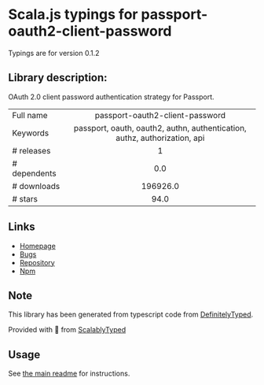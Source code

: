 
# Scala.js typings for passport-oauth2-client-password

Typings are for version 0.1.2

## Library description:
OAuth 2.0 client password authentication strategy for Passport.

|                    |                 |
| ------------------ | :-------------: |
| Full name          | passport-oauth2-client-password |
| Keywords           | passport, oauth, oauth2, authn, authentication, authz, authorization, api |
| # releases         | 1 |
| # dependents       | 0.0 |
| # downloads        | 196926.0 |
| # stars            | 94.0 |

## Links
- [Homepage](https://github.com/jaredhanson/passport-oauth2-client-password)
- [Bugs](http://github.com/jaredhanson/passport-oauth2-client-password/issues)
- [Repository](https://github.com/jaredhanson/passport-oauth2-client-password)
- [Npm](https://www.npmjs.com/package/passport-oauth2-client-password)
    


## Note
This library has been generated from typescript code from [DefinitelyTyped](https://definitelytyped.org).

Provided with :purple_heart: from [ScalablyTyped](https://github.com/oyvindberg/ScalablyTyped)

## Usage
See [the main readme](../../readme.md) for instructions.



